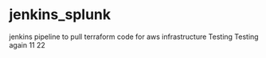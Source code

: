 # jenkins_splunk
jenkins pipeline to pull terraform code for aws infrastructure
Testing
Testing again
11
22
